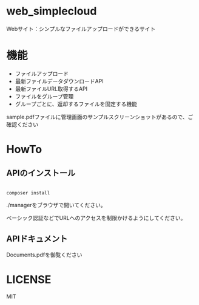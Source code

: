 # web_simplecloud
Webサイト：シンプルなファイルアップロードができるサイト




# 機能

* ファイルアップロード
* 最新ファイルデータダウンロードAPI
* 最新ファイルURL取得するAPI
* ファイルをグループ管理
* グループごとに、返却するファイルを固定する機能

sample.pdfファイルに管理画面のサンプルスクリーンショットがあるので、ご確認ください

# HowTo

## APIのインストール

```

composer install

```
./managerをブラウザで開いてください。

ベーシック認証などでURLへのアクセスを制限かけるようにしてください。


## APIドキュメント

Documents.pdfを御覧ください





# LICENSE

MIT
